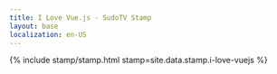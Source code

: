 ```yaml
---
title: I Love Vue.js - SudoTV Stamp
layout: base
localization: en-US
---
```


{% include stamp/stamp.html
    stamp=site.data.stamp.i-love-vuejs
%}